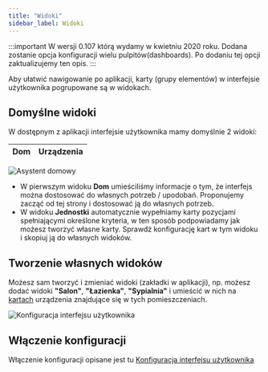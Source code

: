 ```yaml
---
title: "Widoki"
sidebar_label: Widoki
---
```


:::important
W wersji 0.107 którą wydamy w kwietniu 2020 roku. Dodana zostanie opcja konfiguracji wielu pulpitów(dashboards).
Po dodaniu tej opcji zaktualizujemy ten opis.
:::

Aby ułatwić nawigowanie po aplikacji, karty (grupy elementów) w interfejsie użytkownika pogrupowane są w widokach.

## Domyślne widoki

W dostępnym z aplikacji interfejsie użytkownika mamy domyślnie 2 widoki:

|Dom|Urządzenia|
|---|----------|

![Asystent domowy](/img/en/blog/201912/lovelace_custom.png)


* W pierwszym widoku **Dom** umieściliśmy informacje o tym, że interfejs można dostosować do własnych potrzeb / upodobań. Proponujemy zacząć od tej strony i dostosować ją do własnych potrzeb.
* W widoku **Jednostki** automatycznie wypełniamy karty pozycjami spełniającymi określone kryteria, w ten sposób podpowiadamy jak możesz tworzyć własne karty. Sprawdź konfigurację kart w tym widoku i skopiuj ją do własnych widoków.



## Tworzenie własnych widoków

Możesz sam tworzyć i zmieniać widoki (zakładki w aplikacji), np. możesz dodać widoki **"Salon"**, **"Łazienka"**, **"Sypialnia"** i umieścić w nich na [kartach](/docs/ais_app_cards) urządzenia znajdujące się w tych pomieszczeniach.


![Konfiguracja interfejsu użytkownika](/img/en/frontend/lovelace-ui-conf2.png)


## Włączenie konfiguracji

Włączenie konfiguracji opisane jest tu [Konfiguracja interfejsu użytkownika](/docs/ais_app_ui_config)
